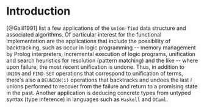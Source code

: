 # Introduction

[@Galil1991] list a few applications of the `union-find` data
structure and associated algorithms. Of particular interest
for the functional implementation are the applications that include
the possibility of backtracking, such as occur in logic programming --
memory management by Prolog interpreters, incremental execution of
logic programs, unification and search heuristics for resolution
(pattern matching) and the like -- where upon failure, the most recent
unification is undone. Thus, in addition to `UNION` and `FIND-SET`
operations that correspond to unification of terms, there's also a 
`DEUNION(i)` operations that backtracks and
undoes the last $i$ unions performed to recover from the failure and return
to a promising state in the past. Another application is deducing concrete
types from untyped syntax (type inference) in languages such as `Haskell` 
and `OCaml`.

